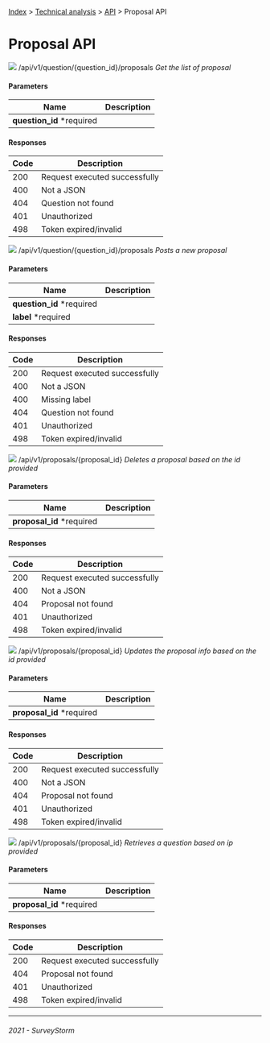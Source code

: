 [Index](../../../../README.md) > [Technical analysis](../README.md) > [API](README.md) > Proposal API

# Proposal API

![](https://img.shields.io/badge/GET-informational?style=flat) /api/v1/question/{question_id}/proposals *Get the list of proposal*

#### Parameters

| Name | Description |
| - | - |
| **question_id** *required ||

#### Responses

| Code | Description |
| - | - |
| 200 | Request executed successfully |
| 400 | Not a JSON |
| 404 | Question not found |
| 401 | Unauthorized |
| 498 | Token expired/invalid |

![](https://img.shields.io/badge/POST-informational?style=flat&color=2bbc8a) /api/v1/question/{question_id}/proposals *Posts a new proposal*

#### Parameters

| Name | Description |
| - | - |
| **question_id** *required ||
| **label** *required ||

#### Responses

| Code | Description |
| - | - |
| 200 | Request executed successfully |
| 400 | Not a JSON |
| 400 | Missing label |
| 404 | Question not found |
| 401 | Unauthorized |
| 498 | Token expired/invalid |

![](https://img.shields.io/badge/DELETE-informational?style=flat&color=ff0000) /api/v1/proposals/{proposal_id} *Deletes a proposal based on the id provided*

#### Parameters

| Name | Description |
| - | - |
| **proposal_id** *required ||

#### Responses

| Code | Description |
| - | - |
| 200 | Request executed successfully |
| 400 | Not a JSON |
| 404 | Proposal not found |
| 401 | Unauthorized |
| 498 | Token expired/invalid |

![](https://img.shields.io/badge/PUT-informational?style=flat&color=fc9003) /api/v1/proposals/{proposal_id} *Updates the proposal info based on the id provided*

#### Parameters

| Name | Description |
| - | - |
| **proposal_id** *required ||

#### Responses

| Code | Description |
| - | - |
| 200 | Request executed successfully |
| 400 | Not a JSON |
| 404 | Proposal not found |
| 401 | Unauthorized |
| 498 | Token expired/invalid |

![](https://img.shields.io/badge/GET-informational?style=flat) /api/v1/proposals/{proposal_id} *Retrieves a question based on ip provided*

#### Parameters

| Name | Description |
| - | - |
| **proposal_id** *required ||

#### Responses

| Code | Description |
| - | - |
| 200 | Request executed successfully |
| 404 | Proposal not found |
| 401 | Unauthorized |
| 498 | Token expired/invalid |

---
###### 2021 - SurveyStorm
